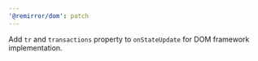 ```yaml
---
'@remirror/dom': patch
---
```


Add `tr` and `transactions` property to `onStateUpdate` for DOM framework implementation.
